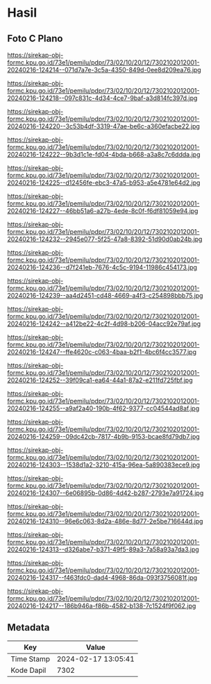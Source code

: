 # Hasil

## Foto C Plano

https://sirekap-obj-formc.kpu.go.id/73e1/pemilu/pdpr/73/02/10/20/12/7302102012001-20240216-124214--071d7a7e-3c5a-4350-849d-0ee8d209ea76.jpg

https://sirekap-obj-formc.kpu.go.id/73e1/pemilu/pdpr/73/02/10/20/12/7302102012001-20240216-124218--097c831c-4d34-4ce7-9baf-a3d814fc397d.jpg

https://sirekap-obj-formc.kpu.go.id/73e1/pemilu/pdpr/73/02/10/20/12/7302102012001-20240216-124220--3c53b4df-3319-47ae-be6c-a360efacbe22.jpg

https://sirekap-obj-formc.kpu.go.id/73e1/pemilu/pdpr/73/02/10/20/12/7302102012001-20240216-124222--9b3d1c1e-fd04-4bda-b668-a3a8c7c6ddda.jpg

https://sirekap-obj-formc.kpu.go.id/73e1/pemilu/pdpr/73/02/10/20/12/7302102012001-20240216-124225--d12456fe-ebc3-47a5-b953-a5e4781e64d2.jpg

https://sirekap-obj-formc.kpu.go.id/73e1/pemilu/pdpr/73/02/10/20/12/7302102012001-20240216-124227--46bb51a6-a27b-4ede-8c0f-f6df81059e94.jpg

https://sirekap-obj-formc.kpu.go.id/73e1/pemilu/pdpr/73/02/10/20/12/7302102012001-20240216-124232--2945e077-5f25-47a8-8392-51d90d0ab24b.jpg

https://sirekap-obj-formc.kpu.go.id/73e1/pemilu/pdpr/73/02/10/20/12/7302102012001-20240216-124236--d7f241eb-7676-4c5c-9194-11986c454173.jpg

https://sirekap-obj-formc.kpu.go.id/73e1/pemilu/pdpr/73/02/10/20/12/7302102012001-20240216-124239--aa4d2451-cd48-4669-a4f3-c254898bbb75.jpg

https://sirekap-obj-formc.kpu.go.id/73e1/pemilu/pdpr/73/02/10/20/12/7302102012001-20240216-124242--a412be22-4c2f-4d98-b206-04acc92e79af.jpg

https://sirekap-obj-formc.kpu.go.id/73e1/pemilu/pdpr/73/02/10/20/12/7302102012001-20240216-124247--ffe4620c-c063-4baa-b2f1-4bc6f4cc3577.jpg

https://sirekap-obj-formc.kpu.go.id/73e1/pemilu/pdpr/73/02/10/20/12/7302102012001-20240216-124252--39f09ca1-ea64-44a1-87a2-e211fd725fbf.jpg

https://sirekap-obj-formc.kpu.go.id/73e1/pemilu/pdpr/73/02/10/20/12/7302102012001-20240216-124255--a9af2a40-190b-4f62-9377-cc04544ad8af.jpg

https://sirekap-obj-formc.kpu.go.id/73e1/pemilu/pdpr/73/02/10/20/12/7302102012001-20240216-124259--09dc42cb-7817-4b9b-9153-bcae8fd79db7.jpg

https://sirekap-obj-formc.kpu.go.id/73e1/pemilu/pdpr/73/02/10/20/12/7302102012001-20240216-124303--1538d1a2-3210-415a-96ea-5a890383ece9.jpg

https://sirekap-obj-formc.kpu.go.id/73e1/pemilu/pdpr/73/02/10/20/12/7302102012001-20240216-124307--6e06895b-0d86-4d42-b287-2793e7a91724.jpg

https://sirekap-obj-formc.kpu.go.id/73e1/pemilu/pdpr/73/02/10/20/12/7302102012001-20240216-124310--96e6c063-8d2a-486e-8d77-2e5be716644d.jpg

https://sirekap-obj-formc.kpu.go.id/73e1/pemilu/pdpr/73/02/10/20/12/7302102012001-20240216-124313--d326abe7-b371-49f5-89a3-7a58a93a7da3.jpg

https://sirekap-obj-formc.kpu.go.id/73e1/pemilu/pdpr/73/02/10/20/12/7302102012001-20240216-124317--f463fdc0-dad4-4968-86da-093f3756081f.jpg

https://sirekap-obj-formc.kpu.go.id/73e1/pemilu/pdpr/73/02/10/20/12/7302102012001-20240216-124217--186b946a-f86b-4582-b138-7c1524f9f062.jpg


## Metadata

| Key        | Value               |
| ---------- | ------------------- |
| Time Stamp | 2024-02-17 13:05:41 |
| Kode Dapil | 7302                |



